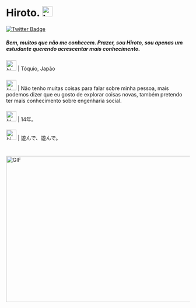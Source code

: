 # Hiroto. <img src = "https://cdn.discordapp.com/attachments/750576652290883584/800922070635642900/733558500575281204.gif" width = "28px" alt = "hi">

[![Twitter Badge](https://img.shields.io/badge/-@reduziram-87CEFA?style=flat-square&labelColor=1E90FFcc&logo=twitter&logoColor=DeepSkyBlue&link=https://twitter.com/reduziram?s=09)](https://twitter.com/reduziram)


##### Bem, muitos que não me conhecem. Prazer, sou Hiroto, sou apenas um estudante querendo acrescentar mais conhecimento.

### 
<img src = "https://cdn.discordapp.com/attachments/750576652290883584/814839923772882974/az_pdl.png" width = "28px" alt = "hi">  | Tóquio, Japão
#####
<img src = "https://cdn.discordapp.com/attachments/750576652290883584/814839923772882974/az_pdl.png" width = "28px" alt = "hi">  | Não tenho muitas coisas para falar sobre minha pessoa, mais podemos dizer que eu gosto de explorar coisas novas, também pretendo ter mais conhecimento sobre engenharia social.
####
<img src = "https://cdn.discordapp.com/attachments/750576652290883584/814839923772882974/az_pdl.png" width = "28px" alt = "hi">  | 14年。
####
<img src = "https://cdn.discordapp.com/attachments/750576652290883584/814839923772882974/az_pdl.png" width = "28px" alt = "hi">  | 遊んで、遊んで。
#


<img align = "right" alt = "GIF" height = "400" width = "800" src = "https://github.com/HirotoDsc/zzzzzz/blob/main/ff7c780990c7f867de2061645d9eff86.gif" /> <br>

